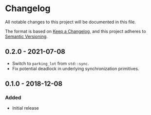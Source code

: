 # Changelog

All notable changes to this project will be documented in this file.

The format is based on [Keep a Changelog](https://keepachangelog.com/en/1.0.0/),
and this project adheres to [Semantic Versioning](https://semver.org/spec/v2.0.0.html).

## 0.2.0 - 2021-07-08

- Switch to `parking_lot` from `std::sync`.
- Fix potential deadlock in underlying synchronization primitives.

## 0.1.0 - 2018-12-08

### Added

- Initial release
